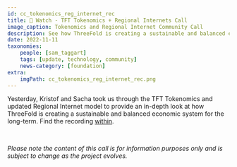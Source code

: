 ```yaml
---
id: cc_tokenomics_reg_internet_rec
title: 🍿 Watch - TFT Tokenomics + Regional Internets Call 
image_caption: Tokenomics and Regional Internet Community Call
description: See how ThreeFold is creating a sustainable and balanced economic system for the long-term.
date: 2022-11-11
taxonomies:
    people: [sam_taggart]
    tags: [update, technology, community]
    news-category: [foundation]
extra:
    imgPath: cc_tokenomics_reg_internet_rec.png
---
```


Yesterday, Kristof and Sacha took us through the TFT Tokenomics and updated Regional Internet model to provide an in-depth look at how ThreeFold is creating a sustainable and balanced economic system for the long-term. Find the recording [within](https://forum.threefold.io/t/tft-tokenomics-regional-internet-community-call-recording/3501).

<br/>

_Please note the content of this call is for information purposes only and is subject to change as the project evolves._